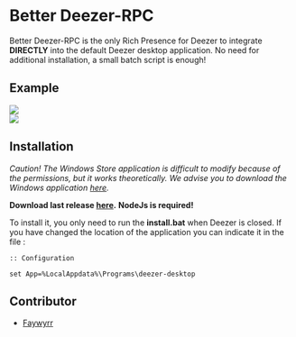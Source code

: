 # Better Deezer-RPC

Better Deezer-RPC is the only Rich Presence for Deezer to integrate **DIRECTLY** into the default Deezer desktop application.
No need for additional installation, a small batch script is enough!

## Example

![](https://media.discordapp.net/attachments/418128129731592192/887781152461574144/unknown.png)
</br>
![](https://media.discordapp.net/attachments/418128129731592192/887781383794217030/unknown.png)

## Installation

*Caution! The Windows Store application is difficult to modify because of the permissions, but it works theoretically. We advise you to download the Windows application [here](https://www.deezer.com/desktop/download?platform=win32&architecture=x86).*


**Download last release [here](https://github.com/Faywyrr/Better-DeezerRPC/releases/).**
__NodeJs is required!__

To install it, you only need to run the **install.bat** when Deezer is closed.
If you have changed the location of the application you can indicate it in the file :
```batch
:: Configuration

set App=%LocalAppdata%\Programs\deezer-desktop
```

## Contributor
* [Faywyrr](https://github.com/Faywyrr)
